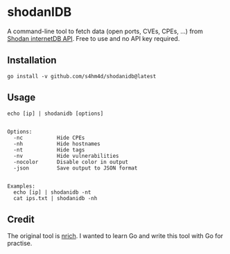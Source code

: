 # shodanIDB

A command-line tool to fetch data (open ports, CVEs, CPEs, ...) from [Shodan internetDB API](https://internetdb.shodan.io/). Free to use and no API key required. 


## Installation

```
go install -v github.com/s4hm4d/shodanidb@latest
```


## Usage

```
echo [ip] | shodanidb [options]


Options:
  -nc           Hide CPEs
  -nh           Hide hostnames
  -nt           Hide tags
  -nv           Hide vulnerabilities
  -nocolor      Disable color in output
  -json         Save output to JSON format


Examples:
  echo [ip] | shodanidb -nt
  cat ips.txt | shodanidb -nh
```


## Credit

The original tool is [nrich](https://gitlab.com/shodan-public/nrich). I wanted to learn Go and write this tool with Go for practise.
